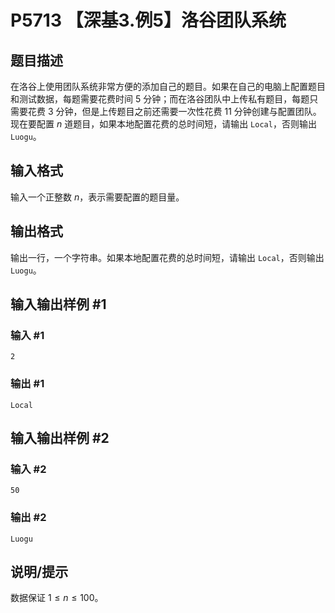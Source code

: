 # P5713 【深基3.例5】洛谷团队系统

## 题目描述

在洛谷上使用团队系统非常方便的添加自己的题目。如果在自己的电脑上配置题目和测试数据，每题需要花费时间 $5$ 分钟；而在洛谷团队中上传私有题目，每题只需要花费 $3$ 分钟，但是上传题目之前还需要一次性花费 $11$ 分钟创建与配置团队。现在要配置 $n$ 道题目，如果本地配置花费的总时间短，请输出 `Local`，否则输出 `Luogu`。

## 输入格式

输入一个正整数 $n$，表示需要配置的题目量。

## 输出格式

输出一行，一个字符串。如果本地配置花费的总时间短，请输出 `Local`，否则输出 `Luogu`。

## 输入输出样例 #1

### 输入 #1

```
2
```

### 输出 #1

```
Local
```

## 输入输出样例 #2

### 输入 #2

```
50
```

### 输出 #2

```
Luogu
```

## 说明/提示

数据保证 $1 \leq n\leq 100$。